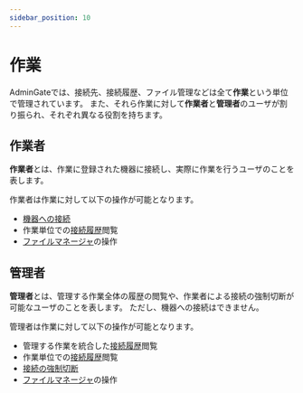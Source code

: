 ```yaml
---
sidebar_position: 10
---
```


# 作業
AdminGateでは、接続先、接続履歴、ファイル管理などは全て**作業**という単位で管理されています。
また、それら作業に対して**作業者**と**管理者**のユーザが割り振られ、それぞれ異なる役割を持ちます。

## 作業者

**作業者**とは、作業に登録された機器に接続し、実際に作業を行うユーザのことを表します。

作業者は作業に対して以下の操作が可能となります。
- [機器への接続](/docs/forUser/connect)
- 作業単位での[接続履歴](/docs/forUser/record)閲覧
- [ファイルマネージャ](/docs/forUser/filemanager)の操作

## 管理者

**管理者**とは、管理する作業全体の履歴の閲覧や、作業者による接続の強制切断が可能なユーザのことを表します。
ただし、機器への接続はできません。

管理者は作業に対して以下の操作が可能となります。

- 管理する作業を統合した[接続履歴](/docs/forUser/record)閲覧
- 作業単位での[接続履歴](/docs/forUser/record)閲覧
- [接続の強制切断](/docs/forUser/record#強制切断)
- [ファイルマネージャ](/docs/forUser/filemanager)の操作

